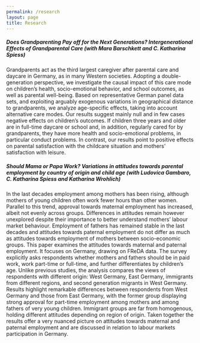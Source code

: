 ```yaml
---
permalink: /research
layout: page
title: Research
---
```


##### **Does Grandparenting Pay off for the Next Generations? Intergenerational Effects of Grandparental Care (with Mara Barschkett and C. Katharina Spiess)**

Grandparents act as the third largest caregiver after parental care and daycare in Germany, as in many Western societies. Adopting a double-generation perspective, we investigate the causal impact of this care mode on children’s health, socio-emotional behavior, and school outcomes, as well as parental well-being. Based on representative German panel data sets, and exploiting arguably exogenous variations in geographical distance to grandparents, we analyze age-specific effects, taking into account alternative care modes. Our results suggest mainly null and in few cases negative effects on children’s outcomes. If children three years and older are in full-time daycare or school and, in addition, regularly cared for by grandparents, they have more health and socio-emotional problems, in particular conduct problems. In contrast, our results point to positive effects on parental satisfaction with the childcare situation and mothers' satisfaction with leisure. 


##### **Should Mama or Papa Work? Variations in attitudes towards parental employment by country of origin and child age (with Ludovica Gambaro, C. Katharina Spiess and Katharina Wrohlich)**

In the last decades employment among mothers has been rising, although mothers of young children often work fewer hours than other women. Parallel to this trend, approval towards maternal employment has increased, albeit not evenly across groups. Differences in attitudes remain however unexplored despite their importance to better understand mothers’ labour market behaviour. Employment of fathers has remained stable in the last decades and attitudes towards paternal employment do not differ as much as attitudes towards employment of mothers between socio-economic groups. This paper examines the attitudes towards maternal and paternal employment. It focuses on Germany, drawing on FReDA data. The survey explicitly asks respondents whether mothers and fathers should be in paid work, work part-time or full-time, and further differentiates by children’s age. Unlike previous studies, the analysis compares the views of respondents with different origin: West Germany, East Germany, immigrants from different regions, and second generation migrants in West Germany. Results highlight remarkable differences between respondents from West Germany and those from East Germany, with the former group displaying strong approval for part-time employment among mothers and among fathers of very young children. Immigrant groups are far from homogenous, holding different attitudes depending on region of origin. Taken together the results offer a very nuanced picture on attitudes towards maternal and paternal employment and are discussed in relation to labour markets participation in Germany.


